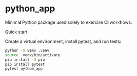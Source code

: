 # python_app

Minimal Python package used solely to exercise CI workflows.

Quick start

Create a virtual environment, install pytest, and run tests:

```bash
python -m venv .venv
source .venv/bin/activate
pip install -U pip
pip install pytest
pytest python_app
```
